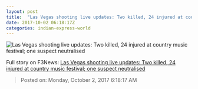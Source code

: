 ```yaml
---
layout: post
title:  "Las Vegas shooting live updates: Two killed, 24 injured at country music festival; one suspect neutralised"
date: 2017-10-02 06:18:17Z
categories: indian-express-world
---
```


![Las Vegas shooting live updates: Two killed, 24 injured at country music festival; one suspect neutralised](http://images.indianexpress.com/2017/10/las-vegas.jpg?w=759)




Full story on F3News: [Las Vegas shooting live updates: Two killed, 24 injured at country music festival; one suspect neutralised](http://www.f3nws.com/n/WtpJJH)

> Posted on: Monday, October 2, 2017 6:18:17 AM
